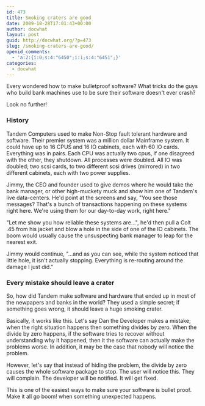 ```yaml
---
id: 473
title: Smoking craters are good
date: 2009-10-28T17:01:43+00:00
author: docwhat
layout: post
guid: http://docwhat.org/?p=473
slug: /smoking-craters-are-good/
openid_comments:
  - 'a:2:{i:0;s:4:"6450";i:1;s:4:"6451";}'
categories:
  - docwhat
---
```

Every wondered how to make bulletproof software? What tricks do the guys who build bank machines use to be sure their software doesn't ever crash?

Look no further!

<h3>History</h3>

Tandem Computers used to make Non-Stop fault tolerant hardware and software. Their premier system was a million dollar Mainframe system. It could have up to 16 CPUS and 16 IO cabinets, each with 60 IO cards. Everything was in pairs. Each CPU was actually two cpus, if one disagreed with the other, they shutdown. All processes were doubled. All IO was doubled; two scsi cards, to two different scsi drives (mirrored) in two different cabinets, each with two power supplies.

Jimmy, the CEO and founder used to give demos where he would take the bank manager, or other high-muckety muck and show him one of Tandem's live data-centers. He'd point at the screens and say, "You see those messages? That's a bunch of transactions happening on these systems right here. We're using them for our day-to-day work, right here."

"Let me show you how reliable these systems are...", he'd then pull a Colt .45 from his jacket and blow a hole in the side of one of the IO cabinets. The boom would usually cause the unsuspecting bank manager to leap for the nearest exit.

Jimmy would continue, "...and as you can see, while the system noticed that little hole, it isn't actually stopping. Everything is re-routing around the damage I just did."

<h3>Every mistake should leave a crater</h3>

So, how did Tandem make software and hardware that ended up in most of the newpapers and banks in the world? They used a simple secret; if something goes wrong, it should leave a huge smoking crater.

Basically, it works like this. Let's say Dan the Developer makes a mistake; when the right situation happens then something divides by zero. When the divide by zero happens, if the software tries to recover without understanding why it happened, then it the software can actually make the problems worse. In addition, it may be the case that nobody will notice the problem.

However, let's say that instead of hiding the problem, the divide by zero causes the whole software package to stop. The user will notice this. They will complain. The developer will be notified. It will get fixed.

This is one of the easiest ways to make sure your software is bullet proof. Make it all go boom! when something unexpected happens.